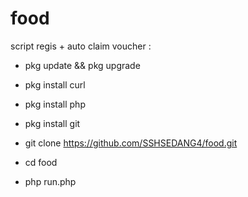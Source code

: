 # food

script regis + auto claim voucher :


- pkg update && pkg upgrade

- pkg install curl

- pkg install php

- pkg install git

- git clone https://github.com/SSHSEDANG4/food.git

- cd food

- php run.php
